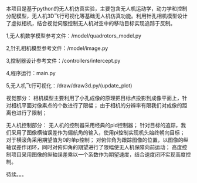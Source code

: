 本项目是基于python的无人机仿真实验，主要包含无人机运动学，动力学和控制分配模型，无人机3D飞行可视化等基础无人机仿真功能。利用针孔相机模型设计了虚拟相机，结合视觉伺服控制无人机对空中的移动目标实现追踪于反制。

1,无人机数学模型参考文件：/model/quadrotors_model.py

2,针孔相机模型参考文件：/model/image.py

3,控制器设计参考文件：/controllers/intercept.py

4,程序运行：main.py

5,无人机飞行可视化：/draw/draw3d.py/(update_plot)

视觉部分：
  相机模型主要利用了小孔成像的原理把目标点投影到成像平面上，针对相机平面对像素点的个数进行了限幅；
  由于相机的分辨率有限我们对成像的距离也进行了限制；

无人机控制部分：
  无人机的控制器采用经典的pid控制器；
  针对目标的追踪，我们采用了图像横轴误差作为偏航角的输入，使用pi控制实现机头始终朝向目标；
  对于横滚角采用期望值为0的单p控制；
  对俯仰角为跟踪图像的位置，以图像的纵轴误差作闭环，同时对俯仰角的期望进行了限幅使无人机保障向前运动；
  高度控制项目采用图像的纵轴误差乘以一个系数作为期望速度，结合速度闭环实现高度控制。

待续。。。
